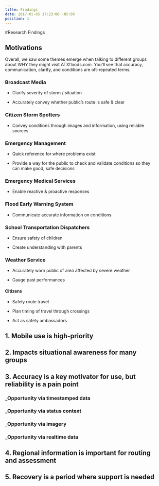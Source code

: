 ```yaml
---
title: Findings
date: 2017-05-05 17:23:00 -05:00
position: 1
---
```


#Research Findings

## Motivations

Overall, we saw some themes emerge when talking to different groups about WHY they might visit ATXfloods.com. You’ll see that accuracy, communication, clarify, and conditions are oft-repeated terms.

### Broadcast Media

* Clarify severity of storm /  situation

* Accurately convey whether public’s route is safe & clear

### Citizen Storm Spotters

* Convey conditions through images and information, using reliable sources

### Emergency Management

* Quick reference for where problems exist

* Provide a way for the public to check and validate conditions so they can make good, safe decisions

### Emergency Medical Services

* Enable reactive & proactive responses

### Flood Early Warning System

* Communicate accurate information on conditions

### School Transportation Dispatchers

* Ensure safety of children

* Create understanding with parents

### Weather Service

* Accurately warn public of area affected by severe weather

* Gauge past performances

#### Citizens

* Safely route travel

* Plan timing of travel through crossings

* Act as safety ambassadors

## 1. Mobile use is high-priority
## 2. Impacts situational awareness for many groups
## 3. Accuracy is a key motivator for use, but reliability is a pain point
### _Opportunity via timestamped data
### _Opportunity via status context
### _Opportunity via imagery
### _Opportunity via realtime data
## 4. Regional information is important for routing and assessment
## 5. Recovery is a period where support is needed